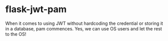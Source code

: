 # flask-jwt-pam

When it comes to using JWT without hardcoding the credential or storing it in a database, pam commences. Yes, we can use OS users and let the rest to the OS!
